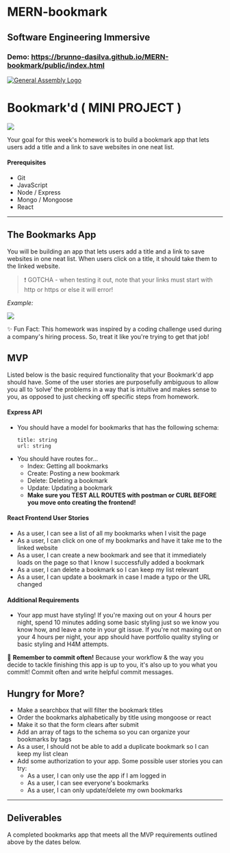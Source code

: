 # MERN-bookmark

## Software Engineering Immersive

### Demo: https://brunno-dasilva.github.io/MERN-bookmark/public/index.html

[![General Assembly Logo](https://camo.githubusercontent.com/1a91b05b8f4d44b5bbfb83abac2b0996d8e26c92/687474703a2f2f692e696d6775722e636f6d2f6b6538555354712e706e67)](https://generalassemb.ly)

# Bookmark'd ( MINI PROJECT )

![](<https://fthmb.tqn.com/N8UHZxApLqho5sUDbpSRyEy1tV8=/768x0/filters:no_upscale():max_bytes(150000):strip_icc()/Bookmarks-56d0cca45f9b5879cc7123a4.jpg>)

Your goal for this week's homework is to build a bookmark app that lets users add a title and a link to save websites in one neat list.

#### Prerequisites

- Git
- JavaScript
- Node / Express
- Mongo / Mongoose
- React

---

## The Bookmarks App

You will be building an app that lets users add a title and a link to save websites in one neat list. When users click on a title, it should take them to the linked website.

> :exclamation: GOTCHA - when testing it out, note that your links must start with http or https or else it will error!

_Example:_

![](https://i.imgur.com/yq9Ygeu.png)

✨ Fun Fact: This homework was inspired by a coding challenge used during a company's hiring process. So, treat it like you're trying to get that job!

## MVP

Listed below is the basic required functionality that your Bookmark'd app should have. Some of the user stories are purposefully ambiguous to allow you all to ‘solve’ the problems in a way that is intuitive and makes sense to you, as opposed to just checking off specific steps from homework.

#### Express API

- You should have a model for bookmarks that has the following schema:
  ```
  title: string
  url: string
  ```
- You should have routes for...
  - Index: Getting all bookmarks
  - Create: Posting a new bookmark
  - Delete: Deleting a bookmark
  - Update: Updating a bookmark
  - **Make sure you TEST ALL ROUTES with postman or CURL BEFORE you move onto creating the frontend!**

#### React Frontend User Stories

- As a user, I can see a list of all my bookmarks when I visit the page
- As a user, I can click on one of my bookmarks and have it take me to the linked website
- As a user, I can create a new bookmark and see that it immediately loads on the page so that I know I successfully added a bookmark
- As a user, I can delete a bookmark so I can keep my list relevant
- As a user, I can update a bookmark in case I made a typo or the URL changed

#### Additional Requirements

- Your app must have styling! If you're maxing out on your 4 hours per night, spend 10 minutes adding some basic styling just so we know you know how, and leave a note in your git issue. If you're not maxing out on your 4 hours per night, your app should have portfolio quality styling or basic styling and H4M attempts.

:red_circle: **Remember to commit often!**
Because your workflow & the way you decide to tackle finishing this app is up to you, it's also up to you what you commit! Commit often and write helpful commit messages.

## Hungry for More?

- Make a searchbox that will filter the bookmark titles
- Order the bookmarks alphabetically by title using mongoose or react
- Make it so that the form clears after submit
- Add an array of tags to the schema so you can organize your bookmarks by tags
- As a user, I should not be able to add a duplicate bookmark so I can keep my list clean
- Add some authorization to your app. Some possible user stories you can try:
  - As a user, I can only use the app if I am logged in
  - As a user, I can see everyone's bookmarks
  - As a user, I can only update/delete my own bookmarks

---

## Deliverables

A completed bookmarks app that meets all the MVP requirements outlined above by the dates below.
